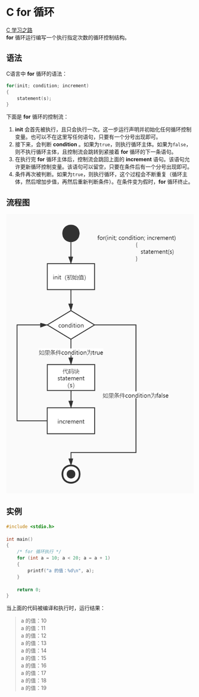 # C for 循环

[C 学习之路](../README.md)  
**for** 循环运行编写一个执行指定次数的循环控制结构。

## 语法

C语言中 **for** 循环的语法：

```c
for(init; condition; increment)
{
    statement(s);
}
```

下面是 **for** 循环的控制流：

1. **init** 会首先被执行，且只会执行一次。这一步运行声明并初始化任何循环控制变量。也可以不在这里写任何语句，只要有一个分号出现即可。
2. 接下来，会判断 **condition** 。如果为`true`，则执行循环主体。如果为`false`，则不执行循环主体，且控制流会跳转到紧接着 **for** 循环的下一条语句。
3. 在执行完 **for** 循环主体后，控制流会跳回上面的 **increment** 语句。该语句允许更新循环控制变量。该语句可以留空，只要在条件后有一个分号出现即可。  
4. 条件再次被判断。如果为`true`，则执行循环，这个过程会不断重复（循环主体，然后增加步值，再然后重新判断条件）。在条件变为假时，**for** 循环终止。

## 流程图

![for循环](../GUIDE/for%20循环_files/1.jpg)

## 实例

```c
#include <stdio.h>

int main()
{
    /* for 循环执行 */
    for (int a = 10; a < 20; a = a + 1)
    {
        printf("a 的值：%d\n", a);
    }
    
    return 0;
}
```

当上面的代码被编译和执行时，运行结果：
> a 的值：10  
a 的值：11  
a 的值：12  
a 的值：13  
a 的值：14  
a 的值：15  
a 的值：16  
a 的值：17  
a 的值：18  
a 的值：19
